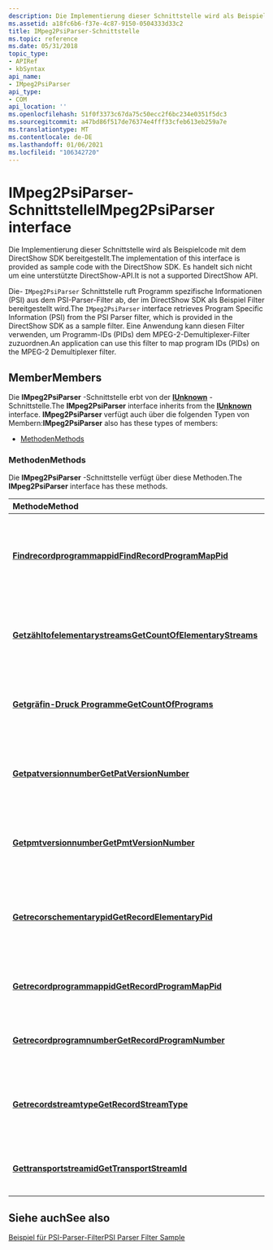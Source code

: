 ```yaml
---
description: Die Implementierung dieser Schnittstelle wird als Beispielcode mit dem DirectShow SDK bereitgestellt.
ms.assetid: a18fc6b6-f37e-4c87-9150-0504333d33c2
title: IMpeg2PsiParser-Schnittstelle
ms.topic: reference
ms.date: 05/31/2018
topic_type:
- APIRef
- kbSyntax
api_name:
- IMpeg2PsiParser
api_type:
- COM
api_location: ''
ms.openlocfilehash: 51f0f3373c67da75c50ecc2f6bc234e0351f5dc3
ms.sourcegitcommit: a47bd86f517de76374e4fff33cfeb613eb259a7e
ms.translationtype: MT
ms.contentlocale: de-DE
ms.lasthandoff: 01/06/2021
ms.locfileid: "106342720"
---
```

# <a name="impeg2psiparser-interface"></a><span data-ttu-id="f04b0-103">IMpeg2PsiParser-Schnittstelle</span><span class="sxs-lookup"><span data-stu-id="f04b0-103">IMpeg2PsiParser interface</span></span>

<span data-ttu-id="f04b0-104">Die Implementierung dieser Schnittstelle wird als Beispielcode mit dem DirectShow SDK bereitgestellt.</span><span class="sxs-lookup"><span data-stu-id="f04b0-104">The implementation of this interface is provided as sample code with the DirectShow SDK.</span></span> <span data-ttu-id="f04b0-105">Es handelt sich nicht um eine unterstützte DirectShow-API.</span><span class="sxs-lookup"><span data-stu-id="f04b0-105">It is not a supported DirectShow API.</span></span>

<span data-ttu-id="f04b0-106">Die- `IMpeg2PsiParser` Schnittstelle ruft Programm spezifische Informationen (PSI) aus dem PSI-Parser-Filter ab, der im DirectShow SDK als Beispiel Filter bereitgestellt wird.</span><span class="sxs-lookup"><span data-stu-id="f04b0-106">The `IMpeg2PsiParser` interface retrieves Program Specific Information (PSI) from the PSI Parser filter, which is provided in the DirectShow SDK as a sample filter.</span></span> <span data-ttu-id="f04b0-107">Eine Anwendung kann diesen Filter verwenden, um Programm-IDs (PIDs) dem MPEG-2-Demultiplexer-Filter zuzuordnen.</span><span class="sxs-lookup"><span data-stu-id="f04b0-107">An application can use this filter to map program IDs (PIDs) on the MPEG-2 Demultiplexer filter.</span></span>

## <a name="members"></a><span data-ttu-id="f04b0-108">Member</span><span class="sxs-lookup"><span data-stu-id="f04b0-108">Members</span></span>

<span data-ttu-id="f04b0-109">Die **IMpeg2PsiParser** -Schnittstelle erbt von der [**IUnknown**](/windows/win32/api/unknwn/nn-unknwn-iunknown) -Schnittstelle.</span><span class="sxs-lookup"><span data-stu-id="f04b0-109">The **IMpeg2PsiParser** interface inherits from the [**IUnknown**](/windows/win32/api/unknwn/nn-unknwn-iunknown) interface.</span></span> <span data-ttu-id="f04b0-110">**IMpeg2PsiParser** verfügt auch über die folgenden Typen von Membern:</span><span class="sxs-lookup"><span data-stu-id="f04b0-110">**IMpeg2PsiParser** also has these types of members:</span></span>

-   [<span data-ttu-id="f04b0-111">Methoden</span><span class="sxs-lookup"><span data-stu-id="f04b0-111">Methods</span></span>](#methods)

### <a name="methods"></a><span data-ttu-id="f04b0-112">Methoden</span><span class="sxs-lookup"><span data-stu-id="f04b0-112">Methods</span></span>

<span data-ttu-id="f04b0-113">Die **IMpeg2PsiParser** -Schnittstelle verfügt über diese Methoden.</span><span class="sxs-lookup"><span data-stu-id="f04b0-113">The **IMpeg2PsiParser** interface has these methods.</span></span>



| <span data-ttu-id="f04b0-114">Methode</span><span class="sxs-lookup"><span data-stu-id="f04b0-114">Method</span></span>                                                                             | <span data-ttu-id="f04b0-115">BESCHREIBUNG</span><span class="sxs-lookup"><span data-stu-id="f04b0-115">Description</span></span>                                                                               |
|:-----------------------------------------------------------------------------------|:------------------------------------------------------------------------------------------|
| <span data-ttu-id="f04b0-116">[**Findrecordprogrammappid**](/previous-versions/windows/desktop/legacy/dd407137(v=vs.85))</span><span class="sxs-lookup"><span data-stu-id="f04b0-116">[**FindRecordProgramMapPid**](/previous-versions/windows/desktop/legacy/dd407137(v=vs.85))</span></span>         | <span data-ttu-id="f04b0-117">Sucht die PMT-PID (Program Map Table) für ein Programm, sofern die Programmnummer angegeben ist.</span><span class="sxs-lookup"><span data-stu-id="f04b0-117">Finds the Program Map Table (PMT) PID for a program, given the program number.</span></span><br/> |
| [<span data-ttu-id="f04b0-118">**Getzähltofelementarystreams**</span><span class="sxs-lookup"><span data-stu-id="f04b0-118">**GetCountOfElementaryStreams**</span></span>](impeg2psiparser-getcountofelementarystreams.md) | <span data-ttu-id="f04b0-119">Ruft die Anzahl der elementaren Datenströme in einem angegebenen Programm ab.</span><span class="sxs-lookup"><span data-stu-id="f04b0-119">Retrieves the number of elementary streams in a specified program.</span></span><br/>             |
| [<span data-ttu-id="f04b0-120">**Getgräfin-Druck Programme**</span><span class="sxs-lookup"><span data-stu-id="f04b0-120">**GetCountOfPrograms**</span></span>](impeg2psiparser-getcountofprograms.md)                   | <span data-ttu-id="f04b0-121">Ruft die Anzahl der Programme im Transportstream ab.</span><span class="sxs-lookup"><span data-stu-id="f04b0-121">Retrieves the number of programs in the transport stream.</span></span><br/>                      |
| [<span data-ttu-id="f04b0-122">**Getpatversionnumber**</span><span class="sxs-lookup"><span data-stu-id="f04b0-122">**GetPatVersionNumber**</span></span>](impeg2psiparser-getpatversionnumber.md)                 | <span data-ttu-id="f04b0-123">Ruft das Feld mit der Versions \_ Nummer aus der Programm Zuordnungs Tabelle (Pat) ab.</span><span class="sxs-lookup"><span data-stu-id="f04b0-123">Retrieves the version\_number field from the Program Association Table (PAT).</span></span><br/>  |
| [<span data-ttu-id="f04b0-124">**Getpmtversionnumber**</span><span class="sxs-lookup"><span data-stu-id="f04b0-124">**GetPmtVersionNumber**</span></span>](impeg2psiparser-getpmtversionnumber.md)                 | <span data-ttu-id="f04b0-125">Ruft das Feld der Versions \_ Nummer von einem angegebenen PMT ab.</span><span class="sxs-lookup"><span data-stu-id="f04b0-125">Retrieves the version\_number field from a specified PMT.</span></span><br/>                      |
| <span data-ttu-id="f04b0-126">[**Getrecorschementarypid**](/previous-versions/windows/desktop/legacy/dd376623(v=vs.85))</span><span class="sxs-lookup"><span data-stu-id="f04b0-126">[**GetRecordElementaryPid**](/previous-versions/windows/desktop/legacy/dd376623(v=vs.85))</span></span>           | <span data-ttu-id="f04b0-127">Ruft die PID-Zuweisung für einen angegebenen elementaren Stream in einem Programm ab.</span><span class="sxs-lookup"><span data-stu-id="f04b0-127">Retrieves the PID assignment for a specified elementary stream in a program.</span></span><br/>   |
| <span data-ttu-id="f04b0-128">[**Getrecordprogrammappid**](/previous-versions/windows/desktop/legacy/dd376624(v=vs.85))</span><span class="sxs-lookup"><span data-stu-id="f04b0-128">[**GetRecordProgramMapPid**](/previous-versions/windows/desktop/legacy/dd376624(v=vs.85))</span></span>           | <span data-ttu-id="f04b0-129">Ruft die PID-Zuweisung für ein angegebenes PMT ab.</span><span class="sxs-lookup"><span data-stu-id="f04b0-129">Retrieves the PID assignment for a specified PMT.</span></span><br/>                              |
| [<span data-ttu-id="f04b0-130">**Getrecordprogramnumber**</span><span class="sxs-lookup"><span data-stu-id="f04b0-130">**GetRecordProgramNumber**</span></span>](impeg2psiparser-getrecordprogramnumber.md)           | <span data-ttu-id="f04b0-131">Ruft die Programmnummer für ein angegebenes Programm ab.</span><span class="sxs-lookup"><span data-stu-id="f04b0-131">Retrieves the program number for a specified program.</span></span><br/>                          |
| <span data-ttu-id="f04b0-132">[**Getrecordstreamtype**](/previous-versions/windows/desktop/legacy/dd376626(v=vs.85))</span><span class="sxs-lookup"><span data-stu-id="f04b0-132">[**GetRecordStreamType**](/previous-versions/windows/desktop/legacy/dd376626(v=vs.85))</span></span>                 | <span data-ttu-id="f04b0-133">Ruft den Streamtyp für einen angegebenen elementaren Stream in einem Programm ab.</span><span class="sxs-lookup"><span data-stu-id="f04b0-133">Retrieves the stream type for a specified elementary stream in a program.</span></span><br/>      |
| [<span data-ttu-id="f04b0-134">**Gettransportstreamid**</span><span class="sxs-lookup"><span data-stu-id="f04b0-134">**GetTransportStreamId**</span></span>](impeg2psiparser-gettransportstreamid.md)               | <span data-ttu-id="f04b0-135">Ruft das Transportdaten \_ Strom- \_ ID-Feld aus der PAT-Datei ab.</span><span class="sxs-lookup"><span data-stu-id="f04b0-135">Retrieves the transport\_stream\_id field from the PAT.</span></span><br/>                        |



 

## <a name="see-also"></a><span data-ttu-id="f04b0-136">Siehe auch</span><span class="sxs-lookup"><span data-stu-id="f04b0-136">See also</span></span>

<dl> <dt>

[<span data-ttu-id="f04b0-137">Beispiel für PSI-Parser-Filter</span><span class="sxs-lookup"><span data-stu-id="f04b0-137">PSI Parser Filter Sample</span></span>](psi-parser-filter-sample.md)
</dt> </dl>

 

 
